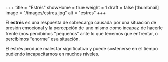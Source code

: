 +++
title = "Estrés"
showHome = true
weight = 1
draft = false
[thumbnail]
image = "/images/estres.jpg"
alt = "estres"
+++

El **estrés** es una respuesta de sobrecarga causada por una situación de presión emocional y la percepción de uno mismo como incapaz de hacerle frente (nos percibimos “pequeños” ante lo que tenemos que enfrentar, o percibimos “enorme” esa situación.

El estrés produce malestar significativo y puede sostenerse en el tiempo pudiendo incapacitarnos en muchos niveles.